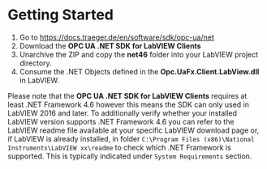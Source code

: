 # Getting Started

1. Go to <https://docs.traeger.de/en/software/sdk/opc-ua/net>
2. Download the **OPC UA .NET SDK for LabVIEW Clients**
3. Unarchive the ZIP and copy the **net46** folder into your LabVIEW project directory.
4. Consume the .NET Objects defined in the **Opc.UaFx.Client.LabView.dll** in LabVIEW.

Please note that the **OPC UA .NET SDK for LabVIEW Clients** requires at least .NET Framework 4.6 however this means the SDK can only used in LabVIEW 2016 and later. To additionally verify whether your installed LabVIEW version supports .NET Framework 4.6 you can refer to the LabVIEW readme file available at your specific LabVIEW download page or, if LabVIEW is already installed, in folder ``C:\Program Files (x86)\National Instruments\LabVIEW xx\readme`` to check which .NET Framework is supported. This is typically indicated under ``System Requirements`` section.
